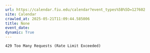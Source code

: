 ```yaml
---
url: https://calendar.fiu.edu/calendar?event_types%5B%5D=127602
site: Calendar
crawled_at: 2025-05-21T11:09:44.585006
title: None
event_date: 
dynamic: True
---
```


```
429 Too Many Requests (Rate Limit Exceeded)

```

